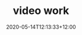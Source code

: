 ---
title: "video work"
summary: "A showcase of my films I have made over the years"
date: 2020-05-14T12:13:33+12:00
draft: false
layout: video_work
---